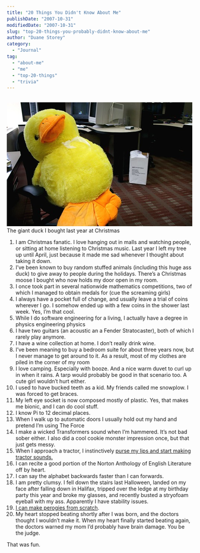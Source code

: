 ```yaml
---
title: "20 Things You Didn't Know About Me"
publishDate: "2007-10-31"
modifiedDate: "2007-10-31"
slug: "top-20-things-you-probably-didnt-know-about-me"
author: "Duane Storey"
category:
  - "Journal"
tag:
  - "about-me"
  - "me"
  - "top-20-things"
  - "trivia"
---
```


  
[  
![](_images/20-things-you-didnt-know-about-me-1.jpg)  ](http://www.flickr.com/photos/duanestorey/413954549/)  
The giant duck I bought last year at Christmas  
1. I am Christmas fanatic. I love hanging out in malls and watching people, or sitting at home listening to Christmas music. Last year I left my tree up until April, just because it made me sad whenever I thought about taking it down.
2. I’ve been known to buy random stuffed animals (including this huge ass duck) to give away to people during the holidays. There’s a Christmas moose I bought who now holds my door open in my room.
3. I once took part in several nationwide mathematics competitions, two of which I managed to obtain medals for (cue the screaming girls)
4. I always have a pocket full of change, and usually leave a trial of coins wherever I go. I somehow ended up with a few coins in the shower last week. Yes, I’m that cool.
5. While I do software engineering for a living, I actually have a degree in physics engineering physics
6. I have two guitars (an acoustic an a Fender Stratocaster), both of which I rarely play anymore.
7. I have a wine collection at home. I don’t really drink wine.
8. I’ve been meaning to buy a bedroom suite for about three years now, but I never manage to get around to it. As a result, most of my clothes are piled in the corner of my room
9. I love camping. Especially with booze. And a nice warm duvet to curl up in when it rains. A tarp would probably be good in that scenario too. A cute girl wouldn’t hurt either.
10. I used to have bucked teeth as a kid. My friends called me snowplow. I was forced to get braces.
11. My left eye socket is now composed mostly of plastic. Yes, that makes me bionic, and I can do cool stuff.
12. I know Pi to 12 decimal places.
13. When I walk up to automatic doors I usually hold out my hand and pretend I’m using The Force
14. I make a wicked Transformers sound when I’m hammered. It’s not bad sober either. I also did a cool cookie monster impression once, but that just gets messy.
15. When I approach a tractor, I instinctively [purse my lips and start making tractor sounds.](http://www.flickr.com/photos/miss604/528510230/)
16. I can recite a good portion of the Norton Anthology of English Literature off by heart.
17. I can say the alphabet backwards faster than I can forwards.
18. I am pretty clumsy. I fell down the stairs last Halloween, landed on my face after falling down in Halifax, tripped over the ledge at my birthday party this year and broke my glasses, and recently busted a stryofoam eyeball with my ass. Apparently I have stability issues.
19. [I can make perogies from scratch](http://www.migratorynerd.com/2006/12/12/the-great-perogy-battle/).
20. My heart stopped beating shortly after I was born, and the doctors thought I wouldn’t make it. When my heart finally started beating again, the doctors warned my mom I’d probably have brain damage. You be the judge.

That was fun.
